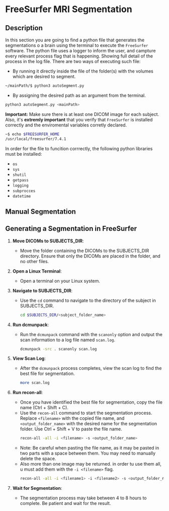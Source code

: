 # FreeSurfer MRI Segmentation

## Description

In this section you are going to find a python file that generates the segmentations o a brain using the terminal to execute the `FreeSurfer` software. 
The python file uses a logger to inform the user, and campture every relevant process flag that is happening. Showing full detail of the process in the log file. 
There are two ways of executing such file:
* By running it directly inside the file of the folder(s) with the volumes which are desired to segment.
```bash
~/mainPath/$ python3 autoSegment.py
```
* By assigning the desired path as an argument from the terminal.
```bash
python3 autoSegment.py <mainPath>
```

**Important:** Make sure there is at least one DICOM image for each subject. 
Also, it's **extremly important** that you verify that `FreeSurfer` is installed correctly and the enviromental variables corretly declared.
```bash 
~$ echo $FREESURFER_HOME
/usr/local/freesurfer/7.4.1
```

In order for the file to funcition corrrectly, the following python libraries must be installed:
* `os`
* `sys`
* `shutil`
* `getpass`
* `logging`
* `subprocces` 
* `datetime`
  
## Manual Segmentation
## Generating a Segmentation in FreeSurfer

1. **Move DICOMs to SUBJECTS_DIR**:
   - Move the folder containing the DICOMs to the SUBJECTS_DIR directory. Ensure that only the DICOMs are placed in the folder, and no other files.

2. **Open a Linux Terminal**:
   - Open a terminal on your Linux system.

3. **Navigate to SUBJECTS_DIR**:
   - Use the `cd` command to navigate to the directory of the subject in SUBJECTS_DIR.
     ```bash
     cd $SUBJECTS_DIR/<subject_folder_name>
     ```

4. **Run dcmunpack**:
   - Run the `dcmunpack` command with the `scanonly` option and output the scan information to a log file named `scan.log`.
     ```bash
     dcmunpack -src . scanonly scan.log
     ```

5. **View Scan Log**:
   - After the `dcmunpack` process completes, view the scan log to find the best file for segmentation.
     ```bash
     more scan.log
     ```

6. **Run recon-all**:
   - Once you have identified the best file for segmentation, copy the file name (Ctrl + Shift + C).
   - Use the `recon-all` command to start the segmentation process. Replace `<filename>` with the copied file name, and `<output_folder_name>` with the desired name for the segmentation folder. Use Ctrl + Shift + V to paste the file name.
     ```bash
     recon-all -all -i <filename> -s <output_folder_name>
     ```
   - Note: Be careful when pasting the file name, as it may be pasted in two parts with a space between them. You may need to manually delete the space.
   - Also more than one image may be returned. in order tu use them all, u must add them with the ` -i <filename> ` flag.
     ```bash
     recon-all -all -i <filename1> -i <filename2> -s <output_folder_name>
     ```
7. **Wait for Segmentation**:
   - The segmentation process may take between 4 to 8 hours to complete. Be patient and wait for the result.





